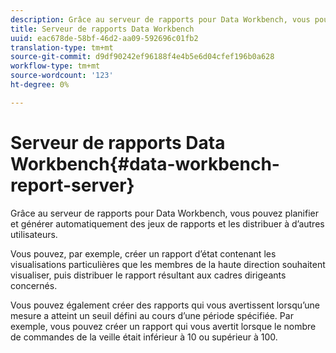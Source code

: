```yaml
---
description: Grâce au serveur de rapports pour Data Workbench, vous pouvez planifier et générer automatiquement des jeux de rapports et les distribuer à d’autres utilisateurs.
title: Serveur de rapports Data Workbench
uuid: eac678de-58bf-46d2-aa09-592696c01fb2
translation-type: tm+mt
source-git-commit: d9df90242ef96188f4e4b5e6d04cfef196b0a628
workflow-type: tm+mt
source-wordcount: '123'
ht-degree: 0%

---
```



# Serveur de rapports Data Workbench{#data-workbench-report-server}

Grâce au serveur de rapports pour Data Workbench, vous pouvez planifier et générer automatiquement des jeux de rapports et les distribuer à d’autres utilisateurs.

Vous pouvez, par exemple, créer un rapport d’état contenant les visualisations particulières que les membres de la haute direction souhaitent visualiser, puis distribuer le rapport résultant aux cadres dirigeants concernés.

Vous pouvez également créer des rapports qui vous avertissent lorsqu’une mesure a atteint un seuil défini au cours d’une période spécifiée. Par exemple, vous pouvez créer un rapport qui vous avertit lorsque le nombre de commandes de la veille était inférieur à 10 ou supérieur à 100.
